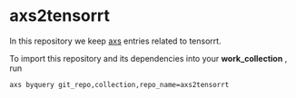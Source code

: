 axs2tensorrt
===============================================

In this repository we keep [axs](https://github.com/krai/axs) entries related to tensorrt.

To import this repository and its dependencies into your **work_collection** , run
```
axs byquery git_repo,collection,repo_name=axs2tensorrt
```
